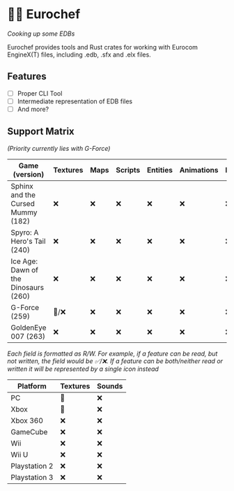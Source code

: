 # 👨‍🍳 Eurochef

_Cooking up some EDBs_

Eurochef provides tools and Rust crates for working with Eurocom EngineX(T) files, including .edb, .sfx and .elx files.

## Features

- [ ] Proper CLI Tool
- [ ] Intermediate representation of EDB files
- [ ] And more?

## Support Matrix

_(Priority currently lies with G-Force)_

| Game (version)                       | Textures | Maps | Scripts | Entities | Animations | Particles | Spreadsheets |
| ------------------------------------ | -------- | ---- | ------- | -------- | ---------- | --------- | ------------ |
| Sphinx and the Cursed Mummy (182)    | ❌       | ❌   | ❌      | ❌       | ❌         | ❌        | ❌           |
| Spyro: A Hero's Tail (240)           | ❌       | ❌   | ❌      | ❌       | ❌         | ❌        | 🚧/❌        |
| Ice Age: Dawn of the Dinosaurs (260) | ❌       | ❌   | ❌      | ❌       | ❌         | ❌        | ❌           |
| G-Force (259)                        | 🚧/❌    | ❌   | ❌      | ❌       | ❌         | ❌        | ✅/❌        |
| GoldenEye 007 (263)                  | ❌       | ❌   | ❌      | ❌       | ❌         | ❌        | ❌           |

_Each field is formatted as R/W. For example, if a feature can be read, but not written, the field would be ✅/❌. If a feature can be both/neither read or written it will be represented by a single icon instead_

| Platform      | Textures | Sounds |
| ------------- | -------- | ------ |
| PC            | 🚧       | ❌     |
| Xbox          | 🚧       | ❌     |
| Xbox 360      | ❌       | ❌     |
| GameCube      | ❌       | ❌     |
| Wii           | ❌       | ❌     |
| Wii U         | ❌       | ❌     |
| Playstation 2 | ❌       | ❌     |
| Playstation 3 | ❌       | ❌     |
